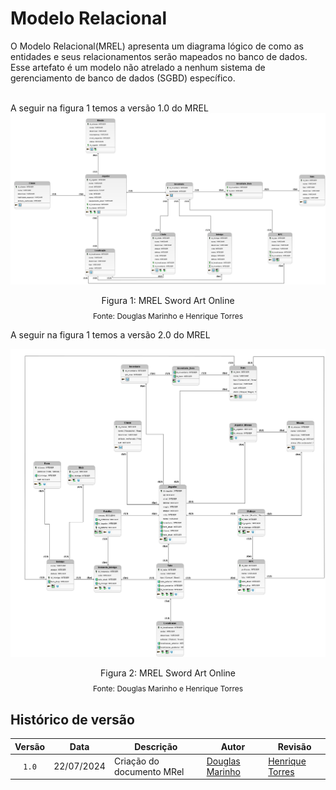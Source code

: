 # Modelo Relacional

<p style="text-align: justify">
 
O Modelo Relacional(MREL) apresenta um diagrama lógico de como as entidades e seus relacionamentos serão mapeados no banco de dados. Esse artefato é um modelo não atrelado a nenhum sistema de gerenciamento de banco de dados (SGBD) específico.

<br/>
A seguir na figura 1 temos a versão 1.0 do MREL

<img src= '/docs/images/MREL-SAO 1.0.png' />

<div style="text-align: center">
  <p>Figura 1: MREL Sword Art Online</p>
  <p style="margin-top: -1%; font-size: 12px">Fonte: Douglas Marinho e Henrique Torres</p>
</div>

A seguir na figura 1 temos a versão 2.0 do MREL

<img src= '/docs/images/MREL-SAO 2.0.png' />

<div style="text-align: center">
  <p>Figura 2: MREL Sword Art Online</p>
  <p style="margin-top: -1%; font-size: 12px">Fonte: Douglas Marinho e Henrique Torres</p>
</div>

## Histórico de versão

| Versão |    Data    | Descrição                                      | Autor                                               | Revisão                                                      |
| :----: | :--------: | ---------------------------------------------- | --------------------------------------------------- | ------------------------------------------------------------ |
| `1.0`  | 22/07/2024 | Criação do documento MRel                      | [Douglas Marinho](https://github.com/M4RINH0)       | [Henrique Torres](https://github.com/henriqtorresl)          |